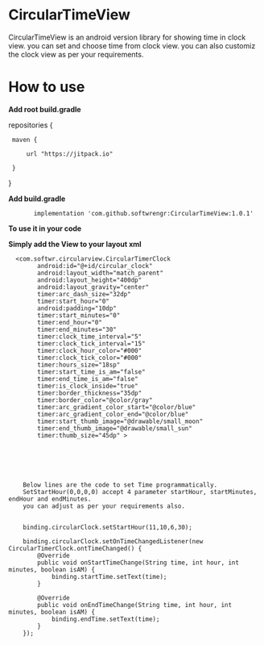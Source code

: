 # <b>CircularTimeView</b>

</b>CircularTimeView is an android version library for showing time in clock view. you can set and choose time from clock view. you can also customiz the clock view as per your requirements.</b>


# <b>How to use</b>
<b>Add root build.gradle</b>

repositories {

     maven {
     
         url "https://jitpack.io"
         
     }
     
}

<b>Add build.gradle</b>

     
           implementation 'com.github.softwrengr:CircularTimeView:1.0.1'
          
          
          
<b>To use it in your code</b>

<b>Simply add the View to your layout xml</b>
     
      <com.softwr.circularview.CircularTimerClock
            android:id="@+id/circular_clock"
            android:layout_width="match_parent"
            android:layout_height="400dp"
            android:layout_gravity="center"
            timer:arc_dash_size="32dp"
            timer:start_hour="0"
            android:padding="10dp"
            timer:start_minutes="0"
            timer:end_hour="0"
            timer:end_minutes="30"
            timer:clock_time_interval="5"
            timer:clock_tick_interval="15"
            timer:clock_hour_color="#000"
            timer:clock_tick_color="#000"
            timer:hours_size="18sp"
            timer:start_time_is_am="false"
            timer:end_time_is_am="false"
            timer:is_clock_inside="true"
            timer:border_thickness="35dp"
            timer:border_color="@color/gray"
            timer:arc_gradient_color_start="@color/blue"
            timer:arc_gradient_color_end="@color/blue"
            timer:start_thumb_image="@drawable/small_moon"
            timer:end_thumb_image="@drawable/small_sun"
            timer:thumb_size="45dp" >
            
            
            
            
            
            
        Below lines are the code to set Time programmatically. 
        SetStartHour(0,0,0,0) accept 4 parameter startHour, startMinutes, endHour and endMinutes.
        you can adjust as per your requirements also.

            
        binding.circularClock.setStartHour(11,10,6,30);  

        binding.circularClock.setOnTimeChangedListener(new CircularTimerClock.ontTimeChanged() {
            @Override
            public void onStartTimeChange(String time, int hour, int minutes, boolean isAM) {
                binding.startTime.setText(time);
            }

            @Override
            public void onEndTimeChange(String time, int hour, int minutes, boolean isAM) {
                binding.endTime.setText(time);
            }
        });
            
     
